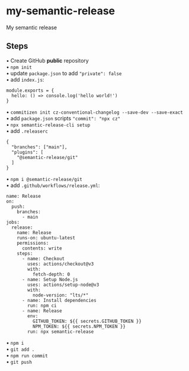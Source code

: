# my-semantic-release
My semantic release  

## Steps
• Create GitHub **public** repository  
• `npm init`  
• update `package.json` to add `"private": false`  
• add `index.js`:
```
module.exports = {
  hello: () => console.log('hello world!')
}
```  
• `commitizen init cz-conventional-changelog --save-dev --save-exact`  
• add `package.json` scripts `"commit": "npx cz"`  
• `npx semantic-release-cli setup`  
• add `.releaserc`  
```
{
  "branches": ["main"],
  "plugins": [
    "@semantic-release/git"
  ]
}
```  
• `npm i @semantic-release/git`  
• add `.github/workflows/release.yml`:  
```
name: Release
on:
  push:
    branches:
      - main
jobs:
  release:
    name: Release
    runs-on: ubuntu-latest
    permissions:
      contents: write
    steps:
      - name: Checkout
        uses: actions/checkout@v3
        with:
          fetch-depth: 0
      - name: Setup Node.js
        uses: actions/setup-node@v3
        with:
          node-version: "lts/*"
      - name: Install dependencies
        run: npm ci
      - name: Release
        env:
          GITHUB_TOKEN: ${{ secrets.GITHUB_TOKEN }}
          NPM_TOKEN: ${{ secrets.NPM_TOKEN }}
        run: npx semantic-release
```  
• `npm i`  
• `git add .`  
• `npm run commit`  
• `git push`
